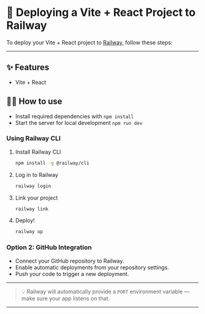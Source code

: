 # 🚀 Deploying a Vite + React Project to Railway

To deploy your Vite + React project to [Railway](https://railway.app), follow these steps:

---

## ✨ Features

- Vite + React


## 💁‍♀️ How to use

- Install required dependencies with `npm install`
- Start the server for local development `npm run dev`


### Using Railway CLI

1. Install Railway CLI  
   ```bash
   npm install -g @railway/cli
   ```

2. Log in to Railway  
   ```bash
   railway login
   ```

3. Link your project  
   ```bash
   railway link
   ```

4. Deploy!  
   ```bash
   railway up
   ```

### Option 2: GitHub Integration

- Connect your GitHub repository to Railway.
- Enable automatic deployments from your repository settings.
- Push your code to trigger a new deployment.

---

> 💡 Railway will automatically provide a `PORT` environment variable — make sure your app listens on that.

---
